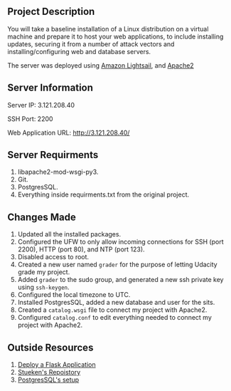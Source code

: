 ## Project Description
You will take a baseline installation of a Linux distribution on a virtual machine and prepare it to host your web applications, to include installing updates, securing it from a number of attack vectors and installing/configuring web and database servers.

The server was deployed using [Amazon Lightsail](https://lightsail.aws.amazon.com), and [Apache2](https://httpd.apache.org/)

## Server Information
Server IP: 3.121.208.40

SSH Port: 2200

Web Application URL: http://3.121.208.40/

## Server Requirments
1. libapache2-mod-wsgi-py3.
2. Git.
3. PostgresSQL.
4. Everything inside requirments.txt from the original project.

##  Changes Made
 1. Updated all the installed packages.
 2. Configured the UFW to only allow incoming connections for SSH (port 2200), HTTP (port 80), and NTP (port 123).
 3. Disabled access to root.
 4. Created a new user named `grader` for the purpose of letting Udacity grade my project.
 5. Added `grader` to the sudo group, and generated a new ssh private key using `ssh-keygen`.
 6. Configured the local timezone to UTC.
 7. Installed PostgresSQL, added a new database and user for the sits.
 8. Created a `catalog.wsgi` file to connect my project with Apache2.
 9. Configured `catalog.conf` to edit everything needed to connect my project with Apache2.
 

## Outside Resources
1. [Deploy a Flask Application](https://www.digitalocean.com/community/tutorials/how-to-deploy-a-flask-application-on-an-ubuntu-vps)
2. [Stueken's Repoistory](https://github.com/stueken/FSND-P5_Linux-Server-Configuration)
3. [PostgresSQL's setup](https://tecadmin.net/install-postgresql-server-on-ubuntu/)
